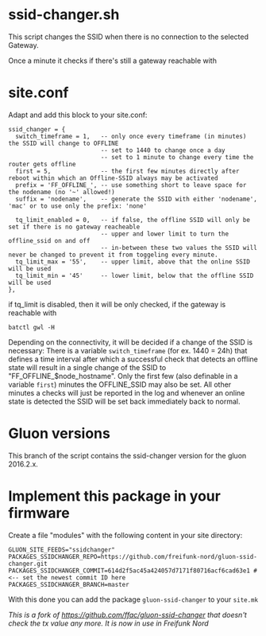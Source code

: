 ssid-changer.sh
===============

This script changes the SSID when there is no connection to the selected Gateway.

Once a minute it checks if there's still a gateway reachable with 

site.conf
=========

Adapt and add this block to your site.conf: 

```
ssid_changer = {
  switch_timeframe = 1,   -- only once every timeframe (in minutes) the SSID will change to OFFLINE 
                          -- set to 1440 to change once a day
                          -- set to 1 minute to change every time the router gets offline
  first = 5,              -- the first few minutes directly after reboot within which an Offline-SSID always may be activated
  prefix = 'FF_OFFLINE_', -- use something short to leave space for the nodename (no '~' allowed!)
  suffix = 'nodename',    -- generate the SSID with either 'nodename', 'mac' or to use only the prefix: 'none'
  
  tq_limit_enabled = 0,   -- if false, the offline SSID will only be set if there is no gateway reacheable
                          -- upper and lower limit to turn the offline_ssid on and off
                          -- in-between these two values the SSID will never be changed to prevent it from toggeling every minute.
  tq_limit_max = '55',    -- upper limit, above that the online SSID will be used
  tq_limit_min = '45'     -- lower limit, below that the offline SSID will be used
},
```

if tq_limit is disabled, then it will be only checked, if the gateway is reachable with

    batctl gwl -H


Depending on the connectivity, it will be decided if a change of the SSID is necessary: There is a variable
`switch_timeframe` (for ex.  1440 = 24h) that defines a time interval after which a successful check that detects an offline
state will result in a single change of the SSID to "FF_OFFLINE_$node_hostname". Only the
first few (also definable in a variable `first`) minutes the OFFLINE_SSID may also
be set. All other minutes a checks will just be reported in the log and whenever
an online state is detected the SSID will be set back immediately back to normal. 

Gluon versions
==============
This branch of the script contains the ssid-changer version for the gluon 2016.2.x.

Implement this package in your firmware
=======================================
Create a file "modules" with the following content in your site directory:

```
GLUON_SITE_FEEDS="ssidchanger"
PACKAGES_SSIDCHANGER_REPO=https://github.com/freifunk-nord/gluon-ssid-changer.git
PACKAGES_SSIDCHANGER_COMMIT=614d2f5ac45a424057d7171f80716acf6cad63e1 # <-- set the newest commit ID here
PACKAGES_SSIDCHANGER_BRANCH=master
```

With this done you can add the package `gluon-ssid-changer` to your `site.mk`


*This is a fork of https://github.com/ffac/gluon-ssid-changer that doesn't check
the tx value any more. It is now in use in Freifunk Nord*
